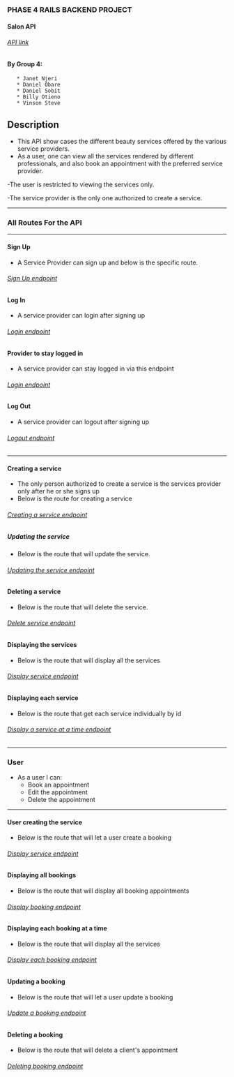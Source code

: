 ### PHASE 4 RAILS BACKEND PROJECT

#### Salon API

###### [API link](https://thawing-journey-77356.herokuapp.com/")


#### By Group 4: 
       * Janet Njeri
       * Daniel Obare
       * Daniel Sobit
       * Billy Otieno
       * Vinson Steve
     
      

## Description

- This API show cases the different beauty services offered by the various service providers.
- As a user, one can view all the services rendered by different professionals, and also book an appointment with the preferred service provider.

-The user is restricted to viewing the services only.

-The service provider is the only one authorized to create a service.
___
### All Routes For the API
___

#### Sign Up 

* A Service Provider can sign up and below is the specific route.
###### [Sign Up endpoint](https://thawing-journey-77356.herokuapp.com/provider")

#### Log In

* A service provider can login after signing up
###### [Login endpoint](https://thawing-journey-77356.herokuapp.com/provider/login")

#### Provider to stay logged in

* A service provider can stay logged in via this endpoint
###### [Login endpoint](https://thawing-journey-77356.herokuapp.com/provider/stay_loggedIn)


#### Log Out
* A service provider can logout after signing up
###### [Logout endpoint](https://thawing-journey-77356.herokuapp.com/provider/logout")
___

#### Creating a service
* The only person authorized to create a service is the services provider only after he or she signs up
* Below is the route for creating a service
###### [Creating a service endpoint](https://thawing-journey-77356.herokuapp.com/service")

#####  Updating the service
* Below is the route that will update the service.
###### [Updating the service endpoint](https://thawing-journey-77356.herokuapp.com/services/:id")

#### Deleting a service
* Below is the route that will delete the service.
###### [Delete service endpoint](https://thawing-journey-77356.herokuapp.com/services/:id")

#### Displaying the services
* Below is the route that will display all the services
###### [Display service endpoint](https://thawing-journey-77356.herokuapp.com/services)

#### Displaying each service
- Below is the route that get each service individually by id
###### [Display a service at a time endpoint](https://thawing-journey-77356.herokuapp.com/services")

___

### User

* As a user I can:
  * Book an appointment
  * Edit the appointment
  * Delete the appointment
___

#### User creating the service
* Below is the route that will let a user create a booking
###### [Display service endpoint](https://thawing-journey-77356.herokuapp.com/booking)

#### Displaying all bookings
* Below is the route that will display all booking appointments
###### [Display booking endpoint](https://thawing-journey-77356.herokuapp.com/bookings)

#### Displaying each booking at a time
* Below is the route that will display all the services
###### [Display each booking endpoint](https://thawing-journey-77356.herokuapp.com/booking/:id)

#### Updating a booking
* Below is the route that will let a user update a booking
###### [Update a booking endpoint](https://thawing-journey-77356.herokuapp.com/booking/:id)

#### Deleting a booking
* Below is the route that will delete a client's appointment
###### [Deleting booking endpoint](https://thawing-journey-77356.herokuapp.com/booking/:id)







